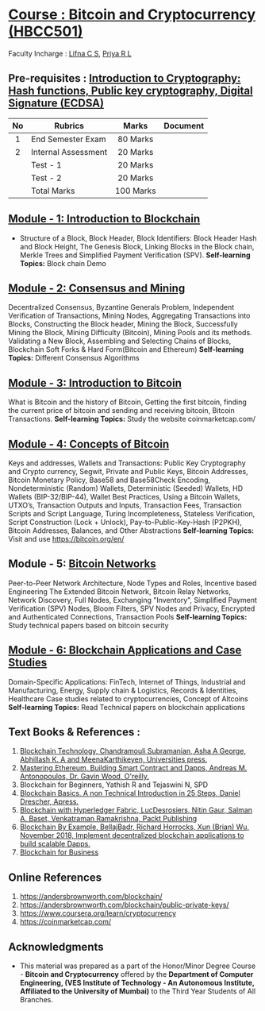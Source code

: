 # [Course : Bitcoin and Cryptocurrency (HBCC501)](https://drive.google.com/file/d/146HOjk90NuCwUYXYCr3DWJx7hNyhPZe2/view)
Faculty Incharge : [Lifna C S](mailto:lifna.cs@ves.ac.in), [Priya R L](mailto:priya.rl@ves.ac.in)

## Pre-requisites : [Introduction to Cryptography: Hash functions, Public key cryptography, Digital Signature (ECDSA)](https://github.com/LifnaJos/HBCC501-Bitcoin-and-Cryptocurrency/blob/main/M0_Intoduction_Cryptography.pdf)
| No | Rubrics | Marks | Document |
| :--: | ------------------ | :----: | :--------:|
| 1 | End Semester Exam | 80 Marks | 
| 2 | Internal Assessment | 20 Marks | 
|   | Test - 1 | 20 Marks | 
|   | Test - 2 |  20 Marks |
|   | Total Marks | 100 Marks | 

## [Module - 1:  Introduction to Blockchain](https://github.com/LifnaJos/HBCC501-Bitcoin-and-Cryptocurrency/blob/main/M1_Intoduction_Blockchain_autonomy.pdf)
* Structure of a Block, Block Header, Block Identifiers: Block Header Hash and Block Height, The Genesis Block, Linking Blocks in the Block chain, Merkle Trees and Simplified Payment Verification (SPV).
**Self-learning Topics:** Block chain Demo

## [Module - 2: Consensus and Mining](https://github.com/LifnaJos/HBCC501-Bitcoin-and-Cryptocurrency/blob/main/M2_Consensus_Mining_compressed.pdf)
Decentralized Consensus, Byzantine Generals Problem, Independent Verification of Transactions, Mining Nodes, Aggregating Transactions into Blocks, Constructing the Block header, Mining the Block, Successfully Mining the Block, Mining Difficulty (Bitcoin), Mining Pools and its methods. Validating a New Block, Assembling and Selecting Chains of Blocks, Blockchain Soft Forks & Hard Form(Bitcoin and Ethereum)
**Self-learning Topics:** Different Consensus Algorithms
  
## [Module - 3: Introduction to Bitcoin](https://github.com/LifnaJos/HBCC501-Bitcoin-and-Cryptocurrency/blob/main/M3_Introduction_Bitcoin.pdf)									
What is Bitcoin and the history of Bitcoin, Getting the first bitcoin, finding the current price of bitcoin and sending and receiving bitcoin, Bitcoin Transactions.
**Self-learning Topics:** Study the website coinmarketcap.com/ 

## [Module - 4: Concepts of Bitcoin](https://github.com/LifnaJos/HBCC501-Bitcoin-and-Cryptocurrency/blob/main/M4_Concepts%20of%20Bitcoin.pdf)
Keys and addresses, Wallets and Transactions: Public Key Cryptography and Crypto currency, Segwit,  Private and Public Keys, Bitcoin Addresses, Bitcoin Monetary Policy, Base58 and Base58Check Encoding, Nondeterministic (Random) Wallets, Deterministic (Seeded) Wallets, HD Wallets (BIP-32/BIP-44), Wallet Best Practices, Using a Bitcoin Wallets, UTXO’s, Transaction Outputs and Inputs, Transaction Fees, Transaction Scripts and Script Language, Turing Incompleteness, Stateless Verification, Script Construction (Lock + Unlock), Pay-to-Public-Key-Hash (P2PKH), Bitcoin Addresses, Balances, and Other Abstractions
**Self-learning Topics:** Visit and use https://bitcoin.org/en/
  
## Module  - 5:  [Bitcoin Networks](https://github.com/LifnaJos/HBCC501-Bitcoin-and-Cryptocurrency/blob/main/M5_Bitcoin_Networks.pdf)
Peer-to-Peer Network Architecture, Node Types and Roles, Incentive based Engineering The Extended Bitcoin Network, Bitcoin Relay Networks, Network Discovery, Full Nodes, Exchanging "Inventory", Simplified Payment Verification (SPV) Nodes, Bloom Filters, SPV Nodes and Privacy, Encrypted and Authenticated Connections, Transaction Pools
**Self-learning Topics:** Study technical papers based on bitcoin security

## [Module  - 6: Blockchain Applications and Case Studies](https://github.com/LifnaJos/HBCC501-Bitcoin-and-Cryptocurrency/blob/main/Blockchain_CaseStudies.pdf)
Domain-Specific Applications: FinTech, Internet of Things, Industrial and Manufacturing, Energy, Supply chain & Logistics, Records & Identities, Healthcare Case studies related to cryptocurrencies, Concept of Altcoins
**Self-learning Topics:** Read Technical papers on blockchain applications

## Text Books & References :
1. [Blockchain Technology, Chandramouli Subramanian, Asha A George, Abhillash K.
A and MeenaKarthikeyen, Universities press.](https://www.universitiespress.com/details?id=9789389211634)
2. [Mastering Ethereum, Building Smart Contract and Dapps, Andreas M. Antonopoulos, Dr. Gavin Wood, O'reilly.](https://drive.google.com/file/d/12gMxWvGSquUEQfWpEFenwgMHIY57JcE7/view?usp=sharing)
3. Blockchain for Beginners, Yathish R and Tejaswini N, SPD
4. [Blockchain Basics, A non Technical Introduction in 25 Steps, Daniel Drescher, Apress.](https://drive.google.com/file/d/1L6TCfOr8iZ3AZRgQ3QRp8Ypkir7F7op5/view?usp=sharing)
5. [Blockchain with Hyperledger Fabric, LucDesrosiers, Nitin Gaur, Salman A. Baset, Venkatraman Ramakrishna, Packt Publishing](https://drive.google.com/file/d/1e0wnzWfuTeObsafABwzr8qTuHztGrD_b/view?usp=sharing)
6. [Blockchain By Example, BellajBadr, Richard Horrocks, Xun (Brian) Wu, November 2018, Implement decentralized blockchain applications to build scalable Dapps.](https://github.com/PacktPublishing/Blockchain-By-Example)
7. [Blockchain for Business](https://www.ibm.com/downloads/cas/3EGWKGX7)

## Online References
1. https://andersbrownworth.com/blockchain/
2. https://andersbrownworth.com/blockchain/public-private-keys/
3. https://www.coursera.org/learn/cryptocurrency
4. https://coinmarketcap.com/

## Acknowledgments
* This material was prepared as a part of the Honor/Minor Degree Course - **Bitcoin and Cryptocurrency** offered by the **Department of Computer Engineering, (VES Institute of Technology - An Autonomous Institute, Affiliated to the University of Mumbai)** to the Third Year Students of All Branches.
